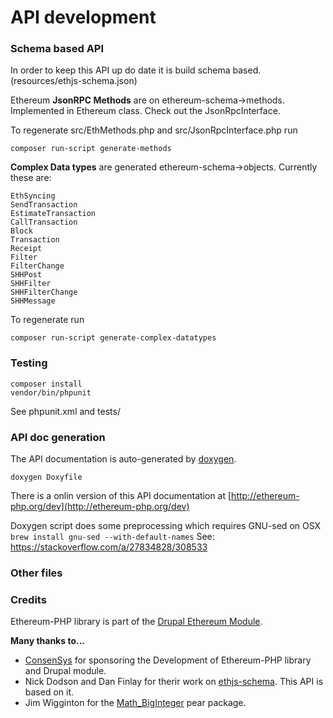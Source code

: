 # API development

### Schema based API

In order to keep this API up do date it is build schema based.
(resources/ethjs-schema.json)

Ethereum **JsonRPC Methods** are on ethereum-schema->methods. Implemented in Ethereum class.
Check out the JsonRpcInterface.

To regenerate src/EthMethods.php and src/JsonRpcInterface.php run

```
composer run-script generate-methods
```


**Complex Data types**
are generated  ethereum-schema->objects.
Currently these are:

```
EthSyncing
SendTransaction
EstimateTransaction
CallTransaction
Block
Transaction
Receipt
Filter
FilterChange
SHHPost
SHHFilter
SHHFilterChange
SHHMessage
```

To regenerate run

```
composer run-script generate-complex-datatypes
```


### Testing

```
composer install
vendor/bin/phpunit
```

See phpunit.xml and tests/

### API doc generation

The API documentation is auto-generated by [doxygen](http://www.stack.nl/~dimitri/doxygen/).

```
doxygen Doxyfile
```

There is a onlin version of this API documentation at [http://ethereum-php.org/dev](http://ethereum-php.org/dev)

Doxygen script does some preprocessing which requires GNU-sed on OSX
``` brew install gnu-sed --with-default-names```
See: https://stackoverflow.com/a/27834828/308533

### Other files

### Credits

Ethereum-PHP library is part of the [Drupal Ethereum Module](https://www.drupal.org/project/ethereum).

**Many thanks to...**

* [ConsenSys](https://consensys.net) for sponsoring the Development of Ethereum-PHP library and Drupal module.
* Nick Dodson and Dan Finlay for therir work on [ethjs-schema](https://github.com/digitaldonkey/ethjs-schema). This API is based on it.
* Jim Wigginton for the [Math_BigInteger](https://pear.php.net/package/Math_BigInteger/docs/latest/Math_BigInteger/Math_BigInteger.html) pear package.

